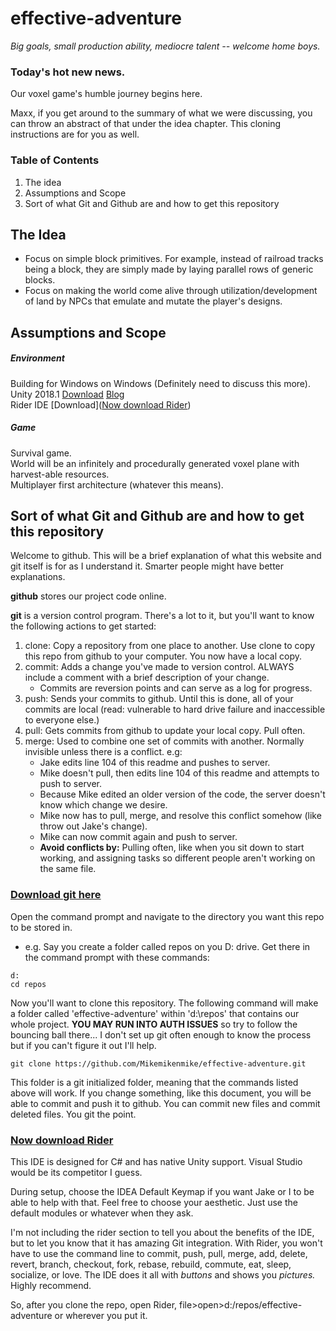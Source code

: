 # effective-adventure
*Big goals, small production ability, mediocre talent -- welcome home boys.*

### Today's hot new news.
Our voxel game's humble journey begins here. 

Maxx, if you get around to the summary of what we were discussing, you can throw an abstract of that under the idea chapter. This cloning instructions are for you as well.


### Table of Contents
1. The idea
2. Assumptions and Scope
2. Sort of what Git and Github are and how to get this repository

## The Idea
* Focus on simple block primitives. For example, instead of railroad tracks being a block, they are simply made by laying parallel rows of generic blocks.
* Focus on making the world come alive through utilization/development of land by NPCs that emulate and mutate the player's designs.

## Assumptions and Scope

##### Environment
Building for Windows on Windows (Definitely need to discuss this more).  
Unity 2018.1 [Download](https://store.unity.com/) [Blog](https://blogs.unity3d.com/2018/05/02/2018-1-is-now-available/)  
Rider IDE [Download]([Now download Rider](https://www.jetbrains.com/rider/))

##### Game
Survival game.  
World will be an infinitely and procedurally generated voxel plane with harvest-able resources.  
Multiplayer first architecture (whatever this means).  



## Sort of what Git and Github are and how to get this repository

Welcome to github. This will be a brief explanation of what this website and git itself is for as I understand it. Smarter people might have better explanations.

__github__ stores our project code online.

__git__ is a version control program. There's a lot to it, but you'll want to know the following actions to get started:

1. clone: Copy a repository from one place to another. Use clone to copy this repo from github to your computer. You now have a local copy.
2. commit: Adds a change you've made to version control. ALWAYS include a comment with a brief description of your change.
   * Commits are reversion points and can serve as a log for progress. 
3. push: Sends your commits to github. Until this is done, all of your commits are local (read: vulnerable to hard drive failure and inaccessible to everyone else.)
4. pull: Gets commits from github to update your local copy. Pull often. 
5. merge: Used to combine one set of commits with another. Normally invisible unless there is a conflict. e.g:
   * Jake edits line 104 of this readme and pushes to server.
   * Mike doesn't pull, then edits line 104 of this readme and attempts to push to server.
   * Because Mike edited an older version of the code, the server doesn't know which change we desire.
   * Mike now has to pull, merge, and resolve this conflict somehow (like throw out Jake's change).
   * Mike can now commit again and push to server.
   * **Avoid conflicts by:** Pulling often, like when you sit down to start working, and assigning tasks so different people aren't working on the same file.
   
   
### [Download git here](https://git-scm.com/downloads)

Open the command prompt and navigate to the directory you want this repo to be stored in.
   * e.g. Say you create a folder called repos on you D: drive. Get there in the command prompt with these commands:
```
d:
cd repos
```

Now you'll want to clone this repository. The following command will make a folder called 'effective-adventure' within 'd:\repos\' that contains our whole project. **YOU MAY RUN INTO AUTH ISSUES** so try to follow the bouncing ball there... I don't set up git often enough to know the process but if you can't figure it out I'll help.

```
git clone https://github.com/Mikemikenmike/effective-adventure.git
```

This folder is a git initialized folder, meaning that the commands listed above will work. If you change something, like this document, you will be able to commit and push it to github. You can commit new files and commit deleted files. You git the point. 

### [Now download Rider](https://www.jetbrains.com/rider/)

This IDE is designed for C# and has native Unity support. Visual Studio would be its competitor I guess. 

During setup, choose the IDEA Default Keymap if you want Jake or I to be able to help with that. Feel free to choose your aesthetic. Just use the default modules or whatever when they ask.

I'm not including the rider section to tell you about the benefits of the IDE, but to let you know that it has amazing Git integration. With Rider, you won't have to use the command line to commit, push, pull, merge, add, delete, revert, branch, checkout, fork, rebase, rebuild, commute, eat, sleep, socialize, or love. The IDE does it all with _buttons_ and shows you _pictures._ Highly recommend. 

So, after you clone the repo, open Rider, file>open>d:/repos/effective-adventure or wherever you put it. 
